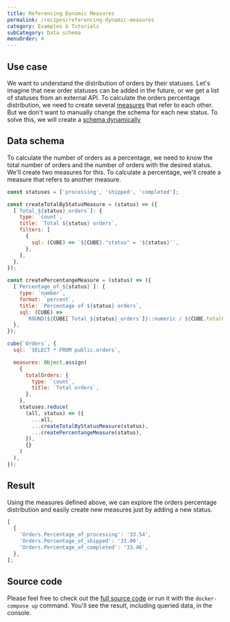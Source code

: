 ```yaml
---
title: Referencing Dynamic Measures
permalink: /recipes/referencing-dynamic-measures
category: Examples & Tutorials
subCategory: Data schema
menuOrder: 4
---
```


## Use case

We want to understand the distribution of orders by their statuses. Let's
imagine that new order statuses can be added in the future, or we get a list of
statuses from an external API. To calculate the orders percentage distribution,
we need to create several [measures](/schema/fundamentals/concepts#measures)
that refer to each other. But we don't want to manually change the schema for
each new status. To solve this, we will create a
[schema dynamically](/schema/advanced/dynamic-schema-creation)

## Data schema

To calculate the number of orders as a percentage, we need to know the total
number of orders and the number of orders with the desired status. We'll create
two measures for this. To calculate a percentage, we'll create a measure that
refers to another measure.

```javascript
const statuses = ['processing', 'shipped', 'completed'];

const createTotalByStatusMeasure = (status) => ({
  [`Total_${status}_orders`]: {
    type: `count`,
    title: `Total ${status} orders`,
    filters: [
      {
        sql: (CUBE) => `${CUBE}."status" = '${status}'`,
      },
    ],
  },
});

const createPercentangeMeasure = (status) => ({
  [`Percentage_of_${status}`]: {
    type: `number`,
    format: `percent`,
    title: `Percentage of ${status} orders`,
    sql: (CUBE) =>
      `ROUND(${CUBE[`Total_${status}_orders`]}::numeric / ${CUBE.totalOrders}::numeric * 100.0, 2)`,
  },
});

cube(`Orders`, {
  sql: `SELECT * FROM public.orders`,

  measures: Object.assign(
    {
      totalOrders: {
        type: `count`,
        title: `Total orders`,
      },
    },
    statuses.reduce(
      (all, status) => ({
        ...all,
        ...createTotalByStatusMeasure(status),
        ...createPercentangeMeasure(status),
      }),
      {}
    )
  ),
});
```

## Result

Using the measures defined above, we can explore the orders percentage
distribution and easily create new measures just by adding a new status.

```javascript
[
  {
    'Orders.Percentage_of_processing': '33.54',
    'Orders.Percentage_of_shipped': '33.00',
    'Orders.Percentage_of_completed': '33.46',
  },
];
```

## Source code

Please feel free to check out the
[full source code](https://github.com/cube-js/cube.js/tree/master/examples/recipes/referencing-dynamic-measures)
or run it with the `docker-compose up` command. You'll see the result, including
queried data, in the console.
